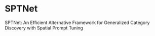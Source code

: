 # SPTNet
SPTNet: An Efficient Alternative Framework for Generalized Category Discovery with Spatial Prompt Tuning
